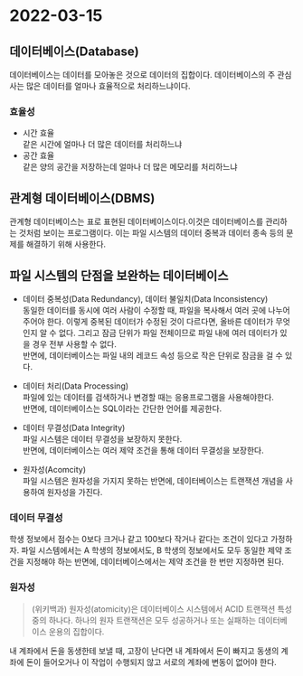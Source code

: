 # 2022-03-15

## 데이터베이스(Database)

데이터베이스는 데이터를 모아놓은 것으로 데이터의 집합이다. 데이터베이스의 주 관심사는 많은 데이터를 얼마나 효율적으로 처리하느냐이다.

### 효율성

- 시간 효율<br/>
  같은 시간에 얼마나 더 많은 데이터를 처리하느냐
- 공간 효율<br/>
  같은 양의 공간을 저장하는데 얼마나 더 많은 메모리를 처리하느냐

## 관계형 데이터베이스(DBMS)

관계형 데이터베이스는 표로 표현된 데이터베이스이다.이것은 데이터베이스를 관리하는 것처럼 보이는 프로그램이다. 이는 파일 시스템의 데이터 중복과 데이터 종속 등의 문제를 해결하기 위해 사용한다.

## 파일 시스템의 단점을 보완하는 데이터베이스

- 데이터 중복성(Data Redundancy), 데이터 불일치(Data Inconsistency)<br/>
  동일한 데이터를 동시에 여러 사람이 수정할 때, 파일을 복사해서 여러 곳에 나누어 주어야 한다. 이렇게 중복된 데이터가 수정된 것이 다르다면, 올바른 데이터가 무엇인지 알 수 없다. 그리고 잠금 단위가 파일 전체이므로 파일 내에 여러 데이터가 있을 경우 전부 사용할 수 없다.<br/>
  반면에, 데이터베이스는 파일 내의 레코드 속성 등으로 작은 단위로 잠금을 걸 수 있다.

- 데이터 처리(Data Processing)<br/>
  파일에 있는 데이터를 검색하거나 변경할 때는 응용프로그램을 사용해야한다.<br/>
  반면에, 데이터베이스는 SQL이라는 간단한 언어를 제공한다.

- 데이터 무결성(Data Integrity)<br/>
  파일 시스템은 데이터 무결성을 보장하지 못한다.<br/>
  반면에, 데이터베이스는 여러 제약 조건을 통해 데이터 무결성을 보장한다.

- 원자성(Acomcity)<br/>
  파일 시스템은 원자성을 가지지 못하는 반면에, 데이터베이스는 트랜잭션 개념을 사용하여 원자성을 가진다.

### 데이터 무결성

학생 정보에서 점수는 0보다 크거나 같고 100보다 작거나 같다는 조건이 있다고 가정하자. 파일 시스템에서는 A 학생의 정보에서도, B 학생의 정보에서도 모두 동일한 제약 조건을 지정해야 하는 반면에, 데이터베이스에서는 제약 조건을 한 번만 지정하면 된다.

### 원자성

> (위키백과) 원자성(atomicity)은 데이터베이스 시스템에서 ACID 트랜잭션 특성 중의 하나다. 하나의 원자 트랜잭션은 모두 성공하거나 또는 실패하는 데이터베이스 운용의 집합이다.

내 계좌에서 돈을 동생한테 보낼 때, 고장이 난다면 내 계좌에서 돈이 빠지고 동생의 계좌에 돈이 들어오거나 이 작업이 수행되지 않고 서로의 계좌에 변동이 없어야 한다.

